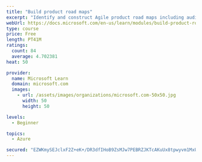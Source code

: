 ```yaml
---
title: "Build product road maps"
excerpt: "Identify and construct Agile product road maps including audiences, prioritization, themes, milestones, epics, and user stories."
webUrl: https://docs.microsoft.com/en-us/learn/modules/build-product-roadmaps/
type: course
price: Free
length: PT41M
ratings:
  count: 84
  average: 4.702381
heat: 50

provider:
  name: Microsoft Learn
  domain: microsoft.com
  images:
    - url: /assets/images/organizations/microsoft.com-50x50.jpg
      width: 50
      height: 50

levels:
  - Beginner

topics:
  - Azure

secured: "EZWKmySEJclxF2Z+eK+/DR3dfIHoB9ZsMJw7PEBRZJKTcAKuUx8tpwyvm1MxU00ykKH6p31hp7WZlbTHB/1rilklS7X9M29EzGBzttdegh21sEPvtCJxYe60OwpXTQXOmFP1/1De3wuAvOf0HpBtafVwQaUTdBeZNo0HQLNpSmrrOXxPo6hGwzB0YTay5gDynKxBMkGLpyl6CCrf24GKORBW0nWADxOzhCeyhnRdNfm/DgRqs7DIjnPmTNUQ6Oq7Zvg56Jouq8GR/gWPJ1XB8yYv/0WBeHSQfMzRBkV57bHrJsEnsaXXdKsML9QvR55WLrDpI9o3j5waYXAG404fkZ1pOtzhFVZDp3c91nr7IstvjKBsRcCd5MYX9hSCsbi/UoIqzQ+REQR+hQ6xWoF6vj1Wy8svzDxIR+yf8JNUfC0=;p1N78hfH6JIbWQua2zPBvA=="
---
```



